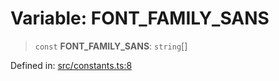 # Variable: FONT\_FAMILY\_SANS

> `const` **FONT\_FAMILY\_SANS**: `string`[]

Defined in: [src/constants.ts:8](https://github.com/Nick2bad4u/Uptime-Watcher/blob/2a45eeb1723f8f7089001af2c92aa07d82dfe7e4/src/constants.ts#L8)
